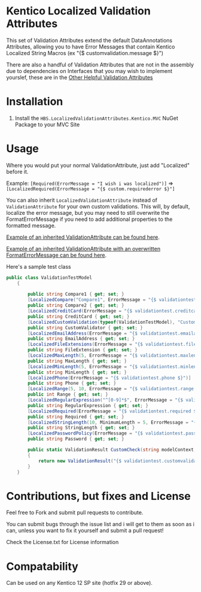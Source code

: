 # Kentico Localized Validation Attributes
This set of Validation Attributes extend the default DataAnnotations Attributes, allowing you to have Error Messages that contain Kentico Localized String Macros (ex "{$ customvalidation.message $}")

There are also a handful of Validation Attributes that are not in the assembly due to dependencies on Interfaces that you may wish to implement yourslef, these are in the [Other Helpful Validation Attributes](https://github.com/KenticoDevTrev/KenticoLocalizedValidationAttributes/tree/master/LocalizedValidationAttributes/Other%20Helpful%20Validation%20Attributes)

# Installation
1. Install the `HBS.LocalizedValidationAttributes.Kentico.MVC` NuGet Package to your MVC Site

# Usage
Where you would put your normal ValidationAttribute, just add "Localized" before it.

Example:
`[Required(ErrorMessage = "I wish i was localized")]` =>` [LocalizedRequired(ErrorMessage = "{$ custom.requirederror $}"]`

You can also inherit `LocalizedValidationAttribute` instead of `ValidationAttribute` for your own custom validations. This will, by default, localize the error message, but you may need to still overwrite the FormatErrorMessage if you need to add additional properties to the formatted message.

[Example of an inherited ValidationAttribute can be found here](https://github.com/KenticoDevTrev/KenticoLocalizedValidationAttributes/blob/master/LocalizedValidationAttributes/Other%20Helpful%20Validation%20Attributes/LocalizedUserExistsAttribute.cs).

[Example of an inherited ValidationAttribute with an overwritten FormatErrorMessage can be found here](https://github.com/KenticoDevTrev/KenticoLocalizedValidationAttributes/blob/master/LocalizedValidationAttributes/Other%20Helpful%20Validation%20Attributes/LocalizedPasswordPolicyAttribute.cs).

Here's a sample test class
``` csharp
public class ValidationTestModel
    {
        
        public string Compare1 { get; set; }
        [LocalizedCompare("Compare1", ErrorMessage = "{$ validationtest.compare $}")]
        public string Compare2 { get; set; }
        [LocalizedCreditCard(ErrorMessage = "{$ validationtest.creditcard $}")]
        public string CreditCard { get; set; }  
        [LocalizedCustomValidation(typeof(ValidationTestModel), "CustomCheck")]
        public string CustomValidator { get; set; }
        [LocalizedEmailAddress(ErrorMessage = "{$ validationtest.emailaddress $}")]
        public string EmailAddress { get; set; }
        [LocalizedFileExtensions(ErrorMessage = "{$ validationtest.fileextension $}", Extensions =".pdf")]
        public string FileExtension { get; set; }
        [LocalizedMaxLength(5, ErrorMessage = "{$ validationtest.maxlength $}")]
        public string MaxLength { get; set; }
        [LocalizedMinLength(5, ErrorMessage = "{$ validationtest.minlength $}")]
        public string MinLength { get; set; }
        [LocalizedPhone(ErrorMessage = "{$ validationtest.phone $}")]
        public string Phone { get; set; }
        [LocalizedRange(5, 10, ErrorMessage = "{$ validationtest.range $}")]
        public int Range { get; set; }
        [LocalizedRegularExpression("^[0-9]*$", ErrorMessage = "{$ validationtest.regularexpression $}")]
        public string RegularExpression { get; set; }
        [LocalizedRequired(ErrorMessage = "{$ validationtest.required $}")]
        public string Required { get; set; }
        [LocalizedStringLength(10, MinimumLength = 5, ErrorMessage = "{$ validationtest.stringlength $}")]
        public string StringLength { get; set; }
        [LocalizedPasswordPolicy(ErrorMessage = "{$ validationtest.passwordpolicy $}")]
        public string Password { get; set; }

        public static ValidationResult CustomCheck(string modelContext, ValidationContext validationContext)
        {
            return new ValidationResult("{$ validationtest.customvalidator $}", new List<string> { "CustomValidator" });
        }
    }
```

# Contributions, but fixes and License
Feel free to Fork and submit pull requests to contribute.

You can submit bugs through the issue list and i will get to them as soon as i can, unless you want to fix it yourself and submit a pull request!

Check the License.txt for License information

# Compatability
Can be used on any Kentico 12 SP site (hotfix 29 or above).
